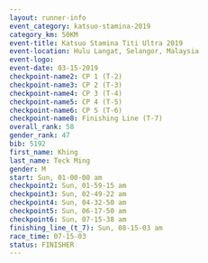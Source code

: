```yaml
---
layout: runner-info 
event_category: katsuo-stamina-2019 
category_km: 50KM 
event-title: Katsuo Stamina Titi Ultra 2019 
event-location: Hulu Langat, Selangor, Malaysia 
event-logo: 
event-date: 03-15-2019 
checkpoint-name2: CP 1 (T-2) 
checkpoint-name3: CP 2 (T-3) 
checkpoint-name4: CP 3 (T-4) 
checkpoint-name5: CP 4 (T-5) 
checkpoint-name6: CP 5 (T-6) 
checkpoint-name8: Finishing Line (T-7) 
overall_rank: 58
gender_rank: 47
bib: 5192
first_name: Khing
last_name: Teck Ming
gender: M
start: Sun, 01-00-00 am
checkpoint2: Sun, 01-59-15 am
checkpoint3: Sun, 02-49-22 am
checkpoint4: Sun, 04-32-50 am
checkpoint5: Sun, 06-17-50 am
checkpoint6: Sun, 07-15-38 am
finishing_line_(t_7): Sun, 08-15-03 am
race_time: 07-15-03
status: FINISHER
---
```

